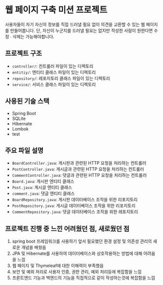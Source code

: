 # 웹 페이지 구축 미션 프로젝트

사용자들이 자기 자신의 정보를 직접 드러낼 필요 없이 의견을 교환할 수 있는 웹 페이지를 만들어봅니다.
단, 자신이 누군지를 드러낼 필요는 없지만 작성한 사람이 원한다면 수정 ∙ 삭제는 가능해야합니다.

## 프로젝트 구조

- `controller/`: 컨트롤러 파일이 있는 디렉토리
- `entitiy/`: 엔티티 클래스 파일이 있는 디렉토리
- `repository/`: 레포지토리 클래스 파일이 있는 디렉토리
- `service/`: 서비스 클래스 파일이 있는 디렉토리

## 사용된 기술 스택

- Spring Boot
- SQLite
- Hibernate
- Lombok
- test


## 주요 파일 설명

- `BoardController.java`: 게시판과 관련된 HTTP 요청을 처리하는 컨트롤러
- `PostController.java`: 게시글과 관련된 HTTP 요청을 처리하는 컨트롤러
- `CommentController.java`: 댓글과 관련된 HTTP 요청을 처리하는 컨트롤러
- `Board.java`: 게시판 엔티티 클래스
- `Post.java`: 게시글 엔티티 클래스
- `comment.java`: 댓글 엔티티 클래스
- `BoardRepository.java`: 게시판 데이터베이스 조작을 위한 리포지토리
- `PostRepository.java`: 게시글 데이터베이스 조작을 위한 리포지토리
- `CommentRepository.java`: 댓글 데이터베이스 조작을 위한 레포지토리

## 프로젝트 진행 중 느낀 어려웠던 점, 새로웠던 점

1. spring boot 프레임워크를 사용하기 앞서 필요했던 환경 설정 및 의존성 관리의 새로운 개념을 배웠음
2. JPA 및 Hibernate를 사용하여 데이터베이스와 상호작용하는 방법에 대해 어려움을 느낌
3. 웹 페이지 및 Thymeleaf에 대한 이해력이 부족했음
4. 보안 및 예외 처리로 사용자 인증, 권한 관리, 예외 처리등에 복잡함을 느낌
5. 프론트엔드 기능과 백엔드의 기능을 직접적으로 같이 작성하는것에 복잡함을 느낌
  

